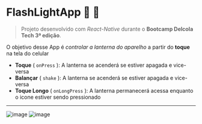 # FlashLightApp :iphone: :flashlight:

> Projeto desenvolvido com *React-Native* durante o **Bootcamp Delcola Tech 3ª edição**.

O objetivo desse App é *controlar a lanterna do aparelho* a partir do **toque** na tela do celular

- **Toque** ( `onPress` ): A lanterna se acenderá se estiver apagada e vice-versa
- **Balançar** ( `shake` ): A lanterna se acenderá se estiver apagada e vice-versa
- **Toque Longo** ( `onLongPress` ): A lanterna permanecerá acessa enquanto o icone estiver sendo pressionado

---

![image](https://user-images.githubusercontent.com/105802950/176271378-8edc5a16-1dcc-4508-add7-ec4ca161a743.png)  ![image](https://user-images.githubusercontent.com/105802950/176271509-43c58982-042e-417b-9c40-ffc5d1067fdb.png)

